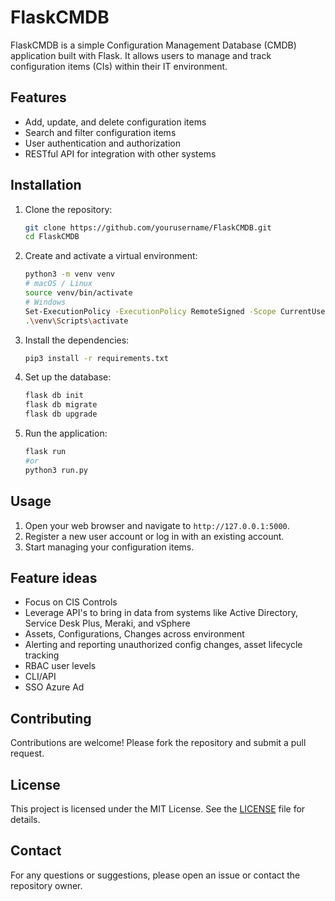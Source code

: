 # FlaskCMDB

FlaskCMDB is a simple Configuration Management Database (CMDB) application built with Flask. It allows users to manage and track configuration items (CIs) within their IT environment.

## Features

- Add, update, and delete configuration items
- Search and filter configuration items
- User authentication and authorization
- RESTful API for integration with other systems

## Installation

1. Clone the repository:
    ```sh
    git clone https://github.com/yourusername/FlaskCMDB.git
    cd FlaskCMDB
    ```

2. Create and activate a virtual environment:
    ```sh
    python3 -m venv venv
    # macOS / Linux
    source venv/bin/activate
    # Windows
    Set-ExecutionPolicy -ExecutionPolicy RemoteSigned -Scope CurrentUser
    .\venv\Scripts\activate
    ```

3. Install the dependencies:
    ```sh
    pip3 install -r requirements.txt
    ```

4. Set up the database:
    ```sh
    flask db init
    flask db migrate
    flask db upgrade
    ```

5. Run the application:
    ```sh
    flask run
    #or
    python3 run.py
    ```

## Usage

1. Open your web browser and navigate to `http://127.0.0.1:5000`.
2. Register a new user account or log in with an existing account.
3. Start managing your configuration items.

## Feature ideas
- Focus on CIS Controls
- Leverage API's to bring in data from systems like Active Directory, Service Desk Plus, Meraki, and vSphere
- Assets, Configurations, Changes across environment
- Alerting and reporting unauthorized config changes, asset lifecycle tracking
- RBAC user levels
- CLI/API
- SSO Azure Ad



## Contributing

Contributions are welcome! Please fork the repository and submit a pull request.

## License

This project is licensed under the MIT License. See the [LICENSE](LICENSE) file for details.

## Contact

For any questions or suggestions, please open an issue or contact the repository owner.

